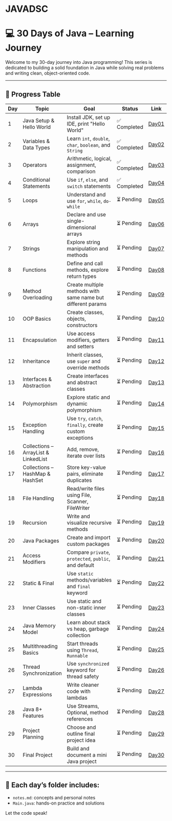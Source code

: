 # JAVADSC
# 💻 30 Days of Java – Learning Journey

Welcome to my 30-day journey into Java programming! This series is dedicated to building a solid foundation in Java while solving real problems and writing clean, object-oriented code.

---

## 📅 Progress Table

| Day | Topic                            | Goal                                                                 | Status       | Link       |
|-----|----------------------------------|----------------------------------------------------------------------|--------------|------------|
| 1   | Java Setup & Hello World         | Install JDK, set up IDE, print "Hello World"                         | ✅️ Completed   | [Day01](./Day01) |
| 2   | Variables & Data Types           | Learn `int`, `double`, `char`, `boolean`, and `String`              | ✅️ Completed  | [Day02](./Day02) |
| 3   | Operators                        | Arithmetic, logical, assignment, comparison                          |  ✅️ Completed   | [Day03](./Day03) |
| 4   | Conditional Statements           | Use `if`, `else`, and `switch` statements                           | ✅️ Completed  | [Day04](./Day04) |
| 5   | Loops                            | Understand and use `for`, `while`, `do-while`                        | ⏳ Pending   | [Day05](./Day05) |
| 6   | Arrays                           | Declare and use single-dimensional arrays                            | ⏳ Pending   | [Day06](./Day06) |
| 7   | Strings                          | Explore string manipulation and methods                              | ⏳ Pending   | [Day07](./Day07) |
| 8   | Functions                        | Define and call methods, explore return types                        | ⏳ Pending   | [Day08](./Day08) |
| 9   | Method Overloading               | Create multiple methods with same name but different params         | ⏳ Pending   | [Day09](./Day09) |
| 10  | OOP Basics                       | Create classes, objects, constructors                                | ⏳ Pending   | [Day10](./Day10) |
| 11  | Encapsulation                    | Use access modifiers, getters and setters                            | ⏳ Pending   | [Day11](./Day11) |
| 12  | Inheritance                      | Inherit classes, use `super` and override methods                    | ⏳ Pending   | [Day12](./Day12) |
| 13  | Interfaces & Abstraction         | Create interfaces and abstract classes                               | ⏳ Pending   | [Day13](./Day13) |
| 14  | Polymorphism                     | Explore static and dynamic polymorphism                              | ⏳ Pending   | [Day14](./Day14) |
| 15  | Exception Handling               | Use `try`, `catch`, `finally`, create custom exceptions              | ⏳ Pending   | [Day15](./Day15) |
| 16  | Collections – ArrayList & LinkedList | Add, remove, iterate over lists                                  | ⏳ Pending   | [Day16](./Day16) |
| 17  | Collections – HashMap & HashSet  | Store key-value pairs, eliminate duplicates                          | ⏳ Pending   | [Day17](./Day17) |
| 18  | File Handling                    | Read/write files using File, Scanner, FileWriter                     | ⏳ Pending   | [Day18](./Day18) |
| 19  | Recursion                        | Write and visualize recursive methods                                | ⏳ Pending   | [Day19](./Day19) |
| 20  | Java Packages                    | Create and import custom packages                                    | ⏳ Pending   | [Day20](./Day20) |
| 21  | Access Modifiers                 | Compare `private`, `protected`, `public`, and default                | ⏳ Pending   | [Day21](./Day21) |
| 22  | Static & Final                   | Use `static` methods/variables and `final` keyword                   | ⏳ Pending   | [Day22](./Day22) |
| 23  | Inner Classes                    | Use static and non-static inner classes                              | ⏳ Pending   | [Day23](./Day23) |
| 24  | Java Memory Model                | Learn about stack vs heap, garbage collection                        | ⏳ Pending   | [Day24](./Day24) |
| 25  | Multithreading Basics            | Start threads using `Thread`, `Runnable`                             | ⏳ Pending   | [Day25](./Day25) |
| 26  | Thread Synchronization           | Use `synchronized` keyword for thread safety                         | ⏳ Pending   | [Day26](./Day26) |
| 27  | Lambda Expressions               | Write cleaner code with lambdas                                      | ⏳ Pending   | [Day27](./Day27) |
| 28  | Java 8+ Features                 | Use Streams, Optional, method references                             | ⏳ Pending   | [Day28](./Day28) |
| 29  | Project Planning                 | Choose and outline final project idea                                | ⏳ Pending   | [Day29](./Day29) |
| 30  | Final Project                    | Build and document a mini Java project                               | ⏳ Pending   | [Day30](./Day30) |

---

## 🔗 Each day’s folder includes:
- `notes.md`: concepts and personal notes
- `Main.java`: hands-on practice and solutions

Let the code speak! 
